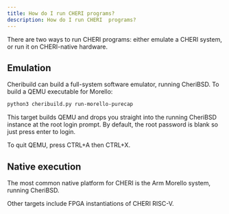 ```yaml
---
title: How do I run CHERI programs?
description: How do I run CHERI  programs?
---
```


There are two ways to run CHERI programs: either emulate a CHERI system, or run it on CHERI-native hardware.

## Emulation

Cheribuild can build a full-system software emulator, running CheriBSD. To build a QEMU executable for Morello:

```bash
python3 cheribuild.py run-morello-purecap
```

This target builds QEMU and drops you straight into the running CheriBSD
instance at the root login prompt. By default, the root password is
blank so just press enter to login.

To quit QEMU, press CTRL+A then CTRL+X.

## Native execution

The most common native platform for CHERI is the Arm Morello system, running CheriBSD.

Other targets include FPGA instantiations of CHERI RISC-V.
